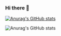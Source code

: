 ### Hi there 👋

<!--
**yangyang61/yangyang61** is a ✨ _special_ ✨ repository because its `README.md` (this file) appears on your GitHub profile.

Here are some ideas to get you started:

- 🔭 I’m currently working on ...
- 🌱 I’m currently learning ...
- 👯 I’m looking to collaborate on ...
- 🤔 I’m looking for help with ...
- 💬 Ask me about ...
- 📫 How to reach me: ...
- 😄 Pronouns: ...
- ⚡ Fun fact: ...
-->
[![Anurag's GitHub stats](https://github-readme-stats.vercel.app/api?username=yangyang61)](https://github.com/anuraghazra/github-readme-stats)

![Anurag's GitHub stats](https://github-readme-stats.vercel.app/api?username=yangyang61&count_private=true)


